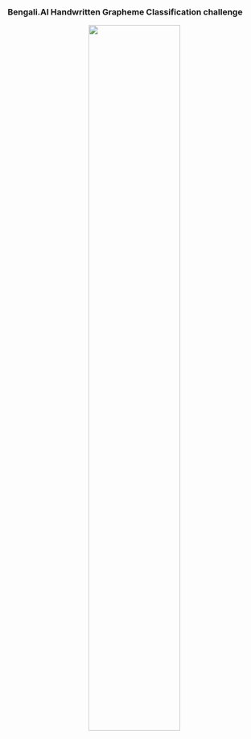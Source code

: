 ### Bengali.AI Handwritten Grapheme Classification challenge
<p align="center">
<a href="url"><img src="https://www.googleapis.com/download/storage/v1/b/kaggle-user-content/o/inbox%2F1095143%2Fa9a48686e3f385d9456b59bf2035594c%2Fdesc.png?generation=1576531903599785&alt=media" align="center" height="60%" width="60%" ></a>
</p>
